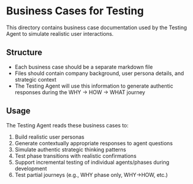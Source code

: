 # Business Cases for Testing

This directory contains business case documentation used by the Testing Agent to simulate realistic user interactions.

## Structure

- Each business case should be a separate markdown file
- Files should contain company background, user persona details, and strategic context
- The Testing Agent will use this information to generate authentic responses during the WHY → HOW → WHAT journey

## Usage

The Testing Agent reads these business cases to:
1. Build realistic user personas
2. Generate contextually appropriate responses to agent questions
3. Simulate authentic strategic thinking patterns
4. Test phase transitions with realistic confirmations
5. Support incremental testing of individual agents/phases during development
6. Test partial journeys (e.g., WHY phase only, WHY→HOW, etc.)